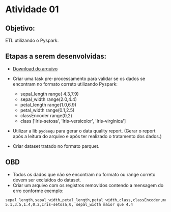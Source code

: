 # Atividade 01

## Objetivo: 
ETL utilizando o Pyspark.

## Etapas a serem desenvolvidas:

- [Download do arquivo](./iris.txt)
- Criar uma task pre-processamento para validar se os dados se encontram no formato correto utilizando Pyspark:

    - sepal_length range( 4.3,7.9)
    - sepal_width range(2.0,4.4)
    - petal_length range(1.0,6.9)
    - petal_width range(0.1,2.5)
    - classEncoder range(0,2)
    - class ['Iris-setosa', 'Iris-versicolor', 'Iris-virginica']

- Utilizar a lib `pydeequ` para gerar o data quality report. (Gerar o report após a leitura do arquivo e após ter realizado o tratamento dos dados.)

- Criar dataset tratado no formato parquet.

## OBD

- Todos os dados que não se encontram no formato ou range correto devem ser excluídos do dataset.
- Criar um arquivo com os registros removidos contendo a mensagem do erro conforme exemplo:

```csv
sepal_length,sepal_width,petal_length,petal_width,class,classEncoder,messageError
5.1,3.5,1.4,0.2,Iris-setosa,0, sepal_width maior que 4.4
```
